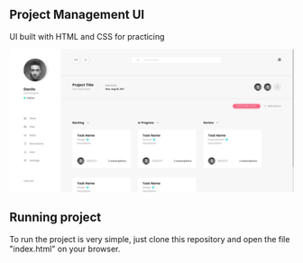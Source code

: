 ## Project Management UI

UI built with HTML and CSS for practicing

<img src="./management.jpg"/>


## Running project

To run the project is very simple, just clone this repository and open the file "index.html" on your browser.